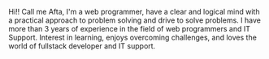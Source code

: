 Hi!! Call me Afta, I'm a web programmer, have a clear and logical mind with a practical approach to problem solving and drive to solve problems. I have more than 3 years of experience in the field of web programmers and IT Support. Interest in learning, enjoys overcoming challenges, and loves the world of fullstack developer and IT support.
